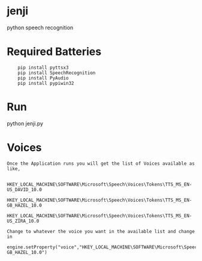# jenji
python speech recognition

# Required Batteries

        pip install pyttsx3
        pip install SpeechRecognition
        pip install PyAudio
        pip install pypiwin32
  
# Run

  python jenji.py

# Voices

    Once the Application runs you will get the list of Voices available as like,

        HKEY_LOCAL_MACHINE\SOFTWARE\Microsoft\Speech\Voices\Tokens\TTS_MS_EN-US_DAVID_10.0
        HKEY_LOCAL_MACHINE\SOFTWARE\Microsoft\Speech\Voices\Tokens\TTS_MS_EN-GB_HAZEL_10.0
        HKEY_LOCAL_MACHINE\SOFTWARE\Microsoft\Speech\Voices\Tokens\TTS_MS_EN-US_ZIRA_10.0

    Change to whatever the voice you want in the available list and change in
        engine.setProperty("voice","HKEY_LOCAL_MACHINE\SOFTWARE\Microsoft\Speech\Voices\Tokens\TTS_MS_EN-GB_HAZEL_10.0")
